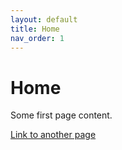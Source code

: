 ```yaml
---
layout: default
title: Home
nav_order: 1
---
```


# Home

Some first page content.

[Link to another page](https://en.wikipedia.org/wiki/Topic-based_authoring)

